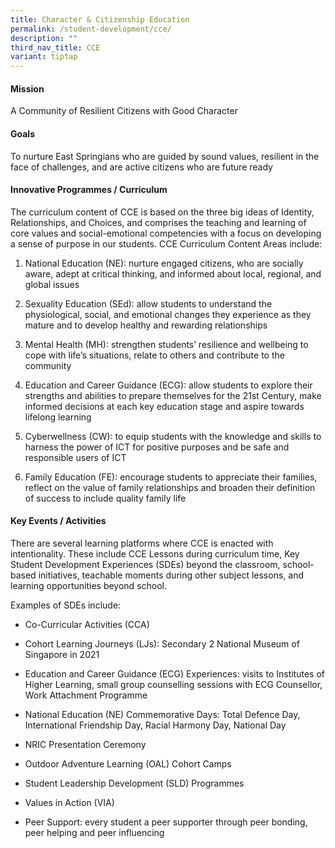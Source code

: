 ```yaml
---
title: Character & Citizenship Education
permalink: /student-development/cce/
description: ""
third_nav_title: CCE
variant: tiptap
---
```

<h4><strong>Mission</strong></h4>
<p>A Community of Resilient Citizens with Good Character</p>
<h4><strong>Goals</strong></h4>
<p>To nurture East Springians who are guided by sound values, resilient in
the face of challenges, and are active citizens who are future ready</p>
<h4><strong>Innovative Programmes / Curriculum</strong></h4>
<p>The curriculum content of CCE is based on the three big ideas of Identity,
Relationships, and Choices, and comprises the teaching and learning of
core values and social-emotional competencies with a focus on developing
a sense of purpose in our students. CCE Curriculum Content Areas include:</p>
<ol data-tight="true" class="tight">
<li>
<p>National Education (NE): nurture engaged citizens, who are socially aware,
adept at critical thinking, and informed about local, regional, and global
issues</p>
</li>
<li>
<p>Sexuality Education (SEd): allow students to understand the physiological,
social, and emotional changes they experience as they mature and to develop
healthy and rewarding relationships</p>
</li>
<li>
<p>Mental Health (MH): strengthen students’ resilience and wellbeing to cope
with life’s situations, relate to others and contribute to the community</p>
</li>
<li>
<p>Education and Career Guidance (ECG): allow students to explore their strengths
and abilities to prepare themselves for the 21st Century, make informed
decisions at each key education stage and aspire towards lifelong learning</p>
</li>
<li>
<p>Cyberwellness (CW): to equip students with the knowledge and skills to
harness the power of ICT for positive purposes and be safe and responsible
users of ICT</p>
</li>
<li>
<p>Family Education (FE): encourage students to appreciate their families,
reflect on the value of family relationships and broaden their definition
of success to include quality family life</p>
</li>
</ol>
<h4><strong>Key Events / Activities</strong></h4>
<p>There are several learning platforms where CCE is enacted with intentionality.
These include CCE Lessons during curriculum time, Key Student Development
Experiences (SDEs) beyond the classroom, school-based initiatives, teachable
moments during other subject lessons, and learning opportunities beyond
school.</p>
<p>Examples of SDEs include:</p>
<ul data-tight="true" class="tight">
<li>
<p>Co-Curricular Activities (CCA)</p>
</li>
<li>
<p>Cohort Learning Journeys (LJs): Secondary 2 National Museum of Singapore
in 2021</p>
</li>
<li>
<p>Education and Career Guidance (ECG) Experiences: visits to Institutes
of Higher Learning, small group counselling sessions with ECG Counsellor,
Work Attachment Programme</p>
</li>
<li>
<p>National Education (NE) Commemorative Days: Total Defence Day, International
Friendship Day, Racial Harmony Day, National Day</p>
</li>
<li>
<p>NRIC Presentation Ceremony</p>
</li>
<li>
<p>Outdoor Adventure Learning (OAL) Cohort Camps</p>
</li>
<li>
<p>Student Leadership Development (SLD) Programmes</p>
</li>
<li>
<p>Values in Action (VIA)</p>
</li>
<li>
<p>Peer Support: every student a peer supporter through peer bonding, peer
helping and peer influencing</p>
</li>
</ul>
<p></p>